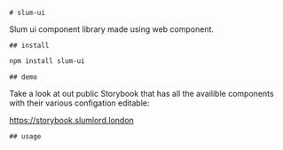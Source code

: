 `# slum-ui`

Slum ui component library made using web component.

`## install`

```bash
npm install slum-ui
```

`## demo`

Take a look at out public Storybook that has all the availible components with their various configation editable:

https://storybook.slumlord.london

`## usage`


